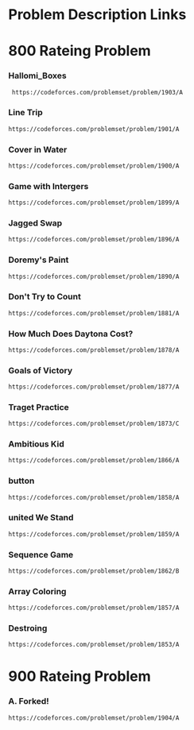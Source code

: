 # Problem Description Links

# 800 Rateing Problem

### Hallomi_Boxes
```bash
 https://codeforces.com/problemset/problem/1903/A
```

### Line Trip
```bash
https://codeforces.com/problemset/problem/1901/A
```

### Cover in Water
```bash
https://codeforces.com/problemset/problem/1900/A
```

### Game with Intergers
```bash
https://codeforces.com/problemset/problem/1899/A
```

### Jagged Swap
```bash
https://codeforces.com/problemset/problem/1896/A
```

### Doremy's Paint
```bash
https://codeforces.com/problemset/problem/1890/A
```

### Don't Try to Count
```bash
https://codeforces.com/problemset/problem/1881/A
```

###  How Much Does Daytona Cost?
```bash
https://codeforces.com/problemset/problem/1878/A
```

###  Goals of Victory
```bash
https://codeforces.com/problemset/problem/1877/A
```

###  Traget Practice 
```bash
https://codeforces.com/problemset/problem/1873/C
```

###   Ambitious Kid 
```bash
https://codeforces.com/problemset/problem/1866/A
```

### button
```bash
https://codeforces.com/problemset/problem/1858/A
```

### united We Stand
```bash
https://codeforces.com/problemset/problem/1859/A
```

### Sequence Game
```bash
https://codeforces.com/problemset/problem/1862/B
```


### Array Coloring
```bash
https://codeforces.com/problemset/problem/1857/A
```


### Destroing
```bash
https://codeforces.com/problemset/problem/1853/A
```

# 900 Rateing Problem

### A. Forked!
```bash
https://codeforces.com/problemset/problem/1904/A
```


